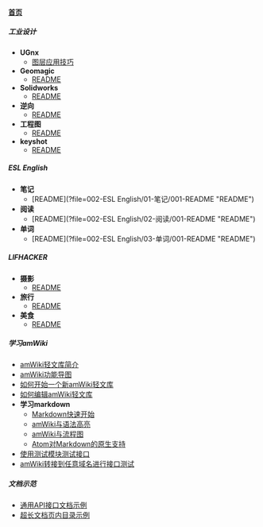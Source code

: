 
#### [首页](?file=首页 "返回首页")

##### 工业设计
- **UGnx**
    - [图层应用技巧](?file=001-工业设计/01-UGnx/001-图层应用技巧 "图层应用技巧")
- **Geomagic**
    - [README](?file=001-工业设计/02-Geomagic/001-README "README")
- **Solidworks**
    - [README](?file=001-工业设计/03-Solidworks/001-README "README")
- **逆向**
    - [README](?file=001-工业设计/04-逆向/001-README "README")
- **工程图**
    - [README](?file=001-工业设计/05-工程图/001-README "README")
- **keyshot**
    - [README](?file=001-工业设计/06-keyshot/001-README "README")

##### ESL English
- **笔记**
    - [README](?file=002-ESL English/01-笔记/001-README "README")
- **阅读**
    - [README](?file=002-ESL English/02-阅读/001-README "README")
- **单词**
    - [README](?file=002-ESL English/03-单词/001-README "README")

##### LIFHACKER
- **摄影**
    - [README](?file=003-LIFHACKER/01-摄影/001-README "README")
- **旅行**
    - [README](?file=003-LIFHACKER/02-旅行/001-README "README")
- **美食**
    - [README](?file=003-LIFHACKER/03-美食/001-README "README")

##### 学习amWiki
- [amWiki轻文库简介](?file=004-学习amWiki/01-amWiki轻文库简介 "amWiki轻文库简介")
- [amWiki功能导图](?file=004-学习amWiki/02-amWiki功能导图 "amWiki功能导图")
- [如何开始一个新amWiki轻文库](?file=004-学习amWiki/03-如何开始一个新amWiki轻文库 "如何开始一个新amWiki轻文库")
- [如何编辑amWiki轻文库](?file=004-学习amWiki/04-如何编辑amWiki轻文库 "如何编辑amWiki轻文库")
- **学习markdown**
    - [Markdown快速开始](?file=004-学习amWiki/05-学习markdown/01-Markdown快速开始 "Markdown快速开始")
    - [amWiki与语法高亮](?file=004-学习amWiki/05-学习markdown/02-amWiki与语法高亮 "amWiki与语法高亮")
    - [amWiki与流程图](?file=004-学习amWiki/05-学习markdown/03-amWiki与流程图 "amWiki与流程图")
    - [Atom对Markdown的原生支持](?file=004-学习amWiki/05-学习markdown/05-Atom对Markdown的原生支持 "Atom对Markdown的原生支持")
- [使用测试模块测试接口](?file=004-学习amWiki/06-使用测试模块测试接口 "使用测试模块测试接口")
- [amWiki转接到任意域名进行接口测试](?file=004-学习amWiki/07-amWiki转接到任意域名进行接口测试 "amWiki转接到任意域名进行接口测试")

##### 文档示范
- [通用API接口文档示例](?file=005-文档示范/001-通用API接口文档示例 "通用API接口文档示例")
- [超长文档页内目录示例](?file=005-文档示范/002-超长文档页内目录示例 "超长文档页内目录示例")
